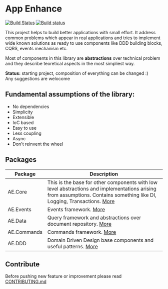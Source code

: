 # App Enhance
[![Build Status](https://travis-ci.org/app-enhance/ae-core.svg)](https://travis-ci.org/app-enhance/ae-core)
[![Build status](https://ci.appveyor.com/api/projects/status/yjktwfhrd9can0af/branch/master?svg=true)](https://ci.appveyor.com/project/Ermesx/ae-core/branch/master)

This project helps to build better applications with small effort. It address 
common problems which appear in real applications and tries to implement wide
known solutions as ready to use components like DDD building blocks, CQRS, 
events mechanism etc.

Most of components in this library are **abstractions** over technical problem and they describe teoretical 
aspects in the most simpliest way.

**Status:** starting project, composition of everything can be changed :)  
Any suggestions are welocome

## Fundamental assumptions of the library:
* No dependencies
* Simplicity
* Extensible
* IoC based
* Easy to use
* Less coupling
* Async
* Don't reinvent the wheel 

## Packages

| Package     | Description                                                                                                                                                             |
|-------------|-------------------------------------------------------------------------------------------------------------------------------------------------------------------------|
| AE.Core     | This is the base for other components with low level abstractions and implementations arising from assumptions. Contains something like DI, Logging, Transactions. [More](https://github.com/app-enhance/ae-core/wiki/AE.Core) |
| AE.Events   | Events framework. [More](https://github.com/app-enhance/ae-core/wiki/AE.Events)                                                                                                                                                 |
| AE.Data     | Query framework and abstractions over document repository. [More](https://github.com/app-enhance/ae-core/wiki/AE.Data)                                                                                                         |
| AE.Commands | Commands framework. [More](https://github.com/app-enhance/ae-core/wiki/AE.Commands)                                                                                                                                                |
| AE.DDD      | Domain Driven Design base components and useful patterns. [More](https://github.com/app-enhance/ae-core/wiki/AE.DDD)                                                                                                          |
## Contribute
Before pushing new feature or improvement please read [CONTRIBUTING.md](https://github.com/app-enhance/ae-core/blob/master/CONTRIBUTING.md)
